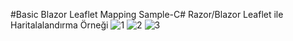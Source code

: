 #Basic Blazor Leaflet Mapping Sample-C# Razor/Blazor Leaflet ile Haritalalandırma Örneği
![1](https://user-images.githubusercontent.com/57825304/171853184-3d66ce1f-9084-4d61-9d40-ac768154c5d7.jpg)
![2](https://user-images.githubusercontent.com/57825304/171853189-57e72f21-f699-4c5d-82a8-3a2a9fb7569e.jpg)
![3](https://user-images.githubusercontent.com/57825304/171853194-58137331-21dc-4a98-960b-93af8fa19e51.jpg)
